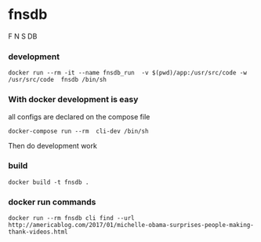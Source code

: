 # fnsdb
F N S DB

### development
```
docker run --rm -it --name fnsdb_run  -v $(pwd)/app:/usr/src/code -w /usr/src/code  fnsdb /bin/sh
```
### With docker development is easy 
all configs are declared on the compose file
```
docker-compose run --rm  cli-dev /bin/sh
```
Then do development work

### build
```
docker build -t fnsdb .
```

### docker run commands
```
docker run --rm fnsdb cli find --url http://americablog.com/2017/01/michelle-obama-surprises-people-making-thank-videos.html
```
